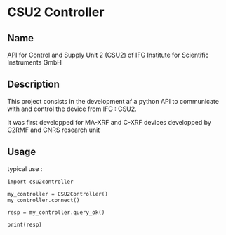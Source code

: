 # CSU2 Controller

## Name
API for Control and Supply Unit 2 (CSU2) of IFG Institute for Scientific Instruments GmbH 

## Description
This project consists in the development af a python API to communicate with and control the device from IFG : CSU2.

It was first developped for MA-XRF and C-XRF devices developped by C2RMF and CNRS research unit

## Usage
typical use : 
```
import csu2controller

my_controller = CSU2Controller()
my_controller.connect()

resp = my_controller.query_ok()

print(resp)
```